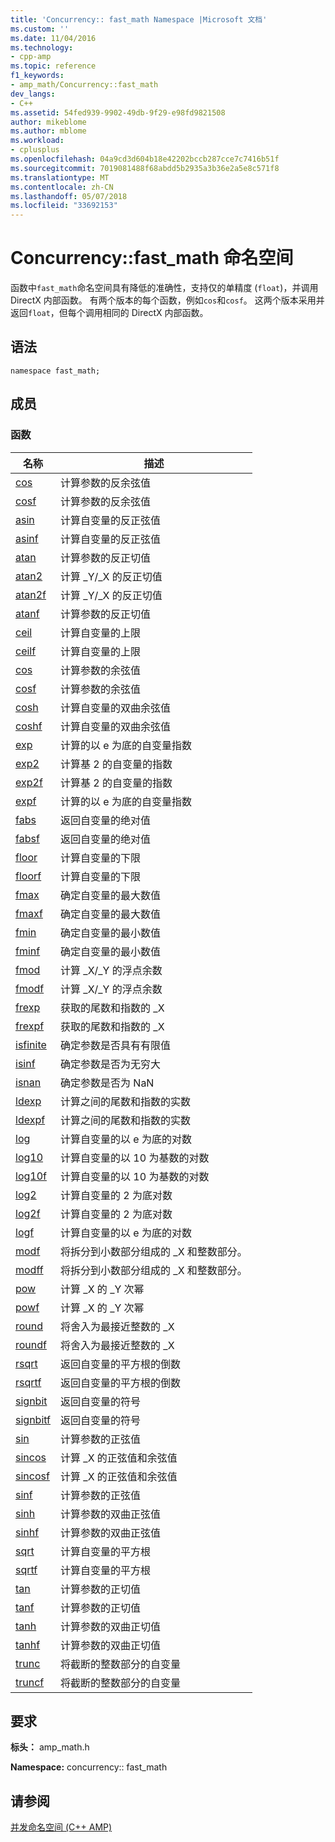 ```yaml
---
title: 'Concurrency:: fast_math Namespace |Microsoft 文档'
ms.custom: ''
ms.date: 11/04/2016
ms.technology:
- cpp-amp
ms.topic: reference
f1_keywords:
- amp_math/Concurrency::fast_math
dev_langs:
- C++
ms.assetid: 54fed939-9902-49db-9f29-e98fd9821508
author: mikeblome
ms.author: mblome
ms.workload:
- cplusplus
ms.openlocfilehash: 04a9cd3d604b18e42202bccb287cce7c7416b51f
ms.sourcegitcommit: 7019081488f68abdd5b2935a3b36e2a5e8c571f8
ms.translationtype: MT
ms.contentlocale: zh-CN
ms.lasthandoff: 05/07/2018
ms.locfileid: "33692153"
---
```

# <a name="concurrencyfastmath-namespace"></a>Concurrency::fast_math 命名空间
函数中`fast_math`命名空间具有降低的准确性，支持仅的单精度 (`float`)，并调用 DirectX 内部函数。 有两个版本的每个函数，例如`cos`和`cosf`。 这两个版本采用并返回`float`，但每个调用相同的 DirectX 内部函数。  
  
## <a name="syntax"></a>语法  
  
```  
namespace fast_math;  
```  
  
## <a name="members"></a>成员  
  
### <a name="functions"></a>函数  
  
|名称|描述|  
|----------|-----------------|  
|[cos](concurrency-fast-math-namespace-functions.md#cos)|计算参数的反余弦值|  
|[cosf](concurrency-fast-math-namespace-functions.md#cosf)|计算参数的反余弦值|  
|[asin](concurrency-fast-math-namespace-functions.md#asin)|计算自变量的反正弦值|  
|[asinf](concurrency-fast-math-namespace-functions.md#asinf)|计算自变量的反正弦值|  
|[atan](concurrency-fast-math-namespace-functions.md#atan)|计算参数的反正切值|  
|[atan2](concurrency-fast-math-namespace-functions.md#atan2)|计算 _Y/_X 的反正切值|  
|[atan2f](concurrency-fast-math-namespace-functions.md#atan2f)|计算 _Y/_X 的反正切值|  
|[atanf](concurrency-fast-math-namespace-functions.md#atanf)|计算参数的反正切值|  
|[ceil](concurrency-fast-math-namespace-functions.md#ceil)|计算自变量的上限|  
|[ceilf](concurrency-fast-math-namespace-functions.md#ceilf)|计算自变量的上限|  
|[cos](concurrency-fast-math-namespace-functions.md#cos)|计算参数的余弦值|  
|[cosf](concurrency-fast-math-namespace-functions.md#cosf)|计算参数的余弦值|  
|[cosh](concurrency-fast-math-namespace-functions.md#cosh)|计算自变量的双曲余弦值|  
|[coshf](concurrency-fast-math-namespace-functions.md#coshf)|计算自变量的双曲余弦值|  
|[exp](concurrency-fast-math-namespace-functions.md#exp)|计算的以 e 为底的自变量指数|  
|[exp2](concurrency-fast-math-namespace-functions.md#exp2)|计算基 2 的自变量的指数|  
|[exp2f](concurrency-fast-math-namespace-functions.md#exp2f)|计算基 2 的自变量的指数|  
|[expf](concurrency-fast-math-namespace-functions.md#expf)|计算的以 e 为底的自变量指数|  
|[fabs](concurrency-fast-math-namespace-functions.md#fabs)|返回自变量的绝对值|  
|[fabsf](concurrency-fast-math-namespace-functions.md#fabsf)|返回自变量的绝对值|  
|[floor](concurrency-fast-math-namespace-functions.md#floor)|计算自变量的下限|  
|[floorf](concurrency-fast-math-namespace-functions.md#floorf)|计算自变量的下限|  
|[fmax](concurrency-fast-math-namespace-functions.md#fmax)|确定自变量的最大数值|  
|[fmaxf](concurrency-fast-math-namespace-functions.md#fmaxf)|确定自变量的最大数值|  
|[fmin](concurrency-fast-math-namespace-functions.md#fmin)|确定自变量的最小数值|  
|[fminf](concurrency-fast-math-namespace-functions.md#fminf)|确定自变量的最小数值|  
|[fmod](concurrency-fast-math-namespace-functions.md#fmod)|计算 _X/_Y 的浮点余数|  
|[fmodf](concurrency-fast-math-namespace-functions.md#fmodf)|计算 _X/_Y 的浮点余数|  
|[frexp](concurrency-fast-math-namespace-functions.md#frexp)|获取的尾数和指数的 _X|  
|[frexpf](concurrency-fast-math-namespace-functions.md#frexpf)|获取的尾数和指数的 _X|  
|[isfinite](concurrency-fast-math-namespace-functions.md#isfinite)|确定参数是否具有有限值|  
|[isinf](concurrency-fast-math-namespace-functions.md#isinf)|确定参数是否为无穷大|  
|[isnan](concurrency-fast-math-namespace-functions.md#isnan)|确定参数是否为 NaN|  
|[ldexp](concurrency-fast-math-namespace-functions.md#ldexp)|计算之间的尾数和指数的实数|  
|[ldexpf](concurrency-fast-math-namespace-functions.md#ldexpf)|计算之间的尾数和指数的实数|  
|[log](concurrency-fast-math-namespace-functions.md#log)|计算自变量的以 e 为底的对数|  
|[log10](concurrency-fast-math-namespace-functions.md#log10)|计算自变量的以 10 为基数的对数|  
|[log10f](concurrency-fast-math-namespace-functions.md#log10f)|计算自变量的以 10 为基数的对数|  
|[log2](concurrency-fast-math-namespace-functions.md#log2)|计算自变量的 2 为底对数|  
|[log2f](concurrency-fast-math-namespace-functions.md#log2f)|计算自变量的 2 为底对数|  
|[logf](concurrency-fast-math-namespace-functions.md#logf)|计算自变量的以 e 为底的对数|  
|[modf](concurrency-fast-math-namespace-functions.md#modf)|将拆分到小数部分组成的 _X 和整数部分。|  
|[modff](concurrency-fast-math-namespace-functions.md#modff)|将拆分到小数部分组成的 _X 和整数部分。|  
|[pow](concurrency-fast-math-namespace-functions.md#pow)|计算 _X 的 _Y 次幂|  
|[powf](concurrency-fast-math-namespace-functions.md#powf)|计算 _X 的 _Y 次幂|  
|[round](concurrency-fast-math-namespace-functions.md#round)|将舍入为最接近整数的 _X|  
|[roundf](concurrency-fast-math-namespace-functions.md#roundf)|将舍入为最接近整数的 _X|  
|[rsqrt](concurrency-fast-math-namespace-functions.md#rsqrt)|返回自变量的平方根的倒数|  
|[rsqrtf](concurrency-fast-math-namespace-functions.md#rsqrtf)|返回自变量的平方根的倒数|  
|[signbit](concurrency-fast-math-namespace-functions.md#signbit)|返回自变量的符号|  
|[signbitf](concurrency-fast-math-namespace-functions.md#signbitf)|返回自变量的符号|  
|[sin](concurrency-fast-math-namespace-functions.md#sin)|计算参数的正弦值|  
|[sincos](concurrency-fast-math-namespace-functions.md#sincos)|计算 _X 的正弦值和余弦值|  
|[sincosf](concurrency-fast-math-namespace-functions.md#sincosf)|计算 _X 的正弦值和余弦值|  
|[sinf](concurrency-fast-math-namespace-functions.md#sinf)|计算参数的正弦值|  
|[sinh](concurrency-fast-math-namespace-functions.md#sinh)|计算参数的双曲正弦值|  
|[sinhf](concurrency-fast-math-namespace-functions.md#sinhf)|计算参数的双曲正弦值|  
|[sqrt](concurrency-fast-math-namespace-functions.md#sqrt)|计算自变量的平方根|  
|[sqrtf](concurrency-fast-math-namespace-functions.md#sqrtf)|计算自变量的平方根|  
|[tan](concurrency-fast-math-namespace-functions.md#tan)|计算参数的正切值|  
|[tanf](concurrency-fast-math-namespace-functions.md#tanf)|计算参数的正切值|  
|[tanh](concurrency-fast-math-namespace-functions.md#tanh)|计算参数的双曲正切值|  
|[tanhf](concurrency-fast-math-namespace-functions.md#tanhf)|计算参数的双曲正切值|  
|[trunc](concurrency-fast-math-namespace-functions.md#trunc)|将截断的整数部分的自变量|  
|[truncf](concurrency-fast-math-namespace-functions.md#truncf)|将截断的整数部分的自变量|  

## <a name="requirements"></a>要求  
 **标头：** amp_math.h  
  
 **Namespace:** concurrency:: fast_math  
  
## <a name="see-also"></a>请参阅  
 [并发命名空间 (C++ AMP)](concurrency-namespace-cpp-amp.md)
